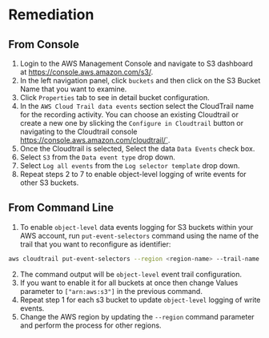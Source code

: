 # Remediation

## From Console

1. Login to the AWS Management Console and navigate to S3 dashboard at <https://console.aws.amazon.com/s3/>.
2. In the left navigation panel, click `buckets` and then click on the S3 Bucket Name that you want to examine.
3. Click `Properties` tab to see in detail bucket configuration.
4. In the `AWS Cloud Trail data events` section select the CloudTrail name for the recording activity. You can choose an existing Cloudtrail or create a new one by slicking the `Configure in Cloudtrail` button or navigating to the Cloudtrail console <https://console.aws.amazon.com/cloudtrail/`>.
5. Once the Cloudtrail is selected, Select the data `Data Events` check box.
6. Select `S3` from the `Data event type` drop down.
7. Select `Log all events` from the `Log selector template` drop down.
8. Repeat steps 2 to 7 to enable object-level logging of write events for other S3 buckets.

## From Command Line

1. To enable `object-level` data events logging for S3 buckets within your AWS account, run `put-event-selectors` command using the name of the trail that you want to reconfigure as identifier:

```sh
aws cloudtrail put-event-selectors --region <region-name> --trail-name <trail-name> --event-selectors '[{ "ReadWriteType": "WriteOnly", "IncludeManagementEvents":true, "DataResources": [{ "Type": "AWS::S3::Object", "Values": ["arn:aws:s3:::<s3-bucket-name>/"] }] }]'
```

2. The command output will be `object-level` event trail configuration.
3. If you want to enable it for all buckets at once then change Values parameter to `["arn:aws:s3"]` in the previous command.
4. Repeat step 1 for each s3 bucket to update `object-level` logging of write events.
5. Change the AWS region by updating the `--region` command parameter and perform the process for other regions.
